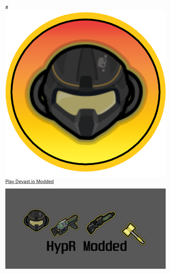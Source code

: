 #![DevastMod.github.io](https://raw.githubusercontent.com/DevastMod/DevastMod.github.io/main/img/favicon.png)  <a href="https://devastmod.github.io/" class="button big">Play Devast.io Modded</a>

![DevastMod.github.io](https://raw.githubusercontent.com/DevastMod/DevastMod.github.io/main/img/HypR-Modded-Github.png)
